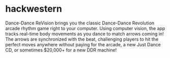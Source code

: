 # hackwestern

Dance-Dance ReVision brings you the classic Dance-Dance Revolution arcade rhythm game right to your computer. Using computer vision, the app tracks real-time body movements as you dance to match arrows coming in! The arrows are synchronized with the beat, challenging players to hit the perfect moves anywhere without paying for the arcade, a new Just Dance CD, or sometimes $20,000+ for a new DDR machine!
